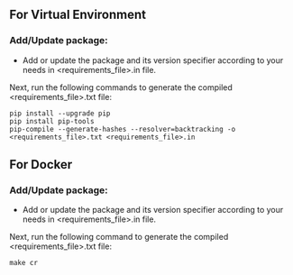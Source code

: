 ## For Virtual Environment

### Add/Update package:
- Add or update the package and its version specifier according to your needs in <requirements_file>.in file.

Next, run the following commands to generate the compiled <requirements_file>.txt file:
```
pip install --upgrade pip
pip install pip-tools
pip-compile --generate-hashes --resolver=backtracking -o <requirements_file>.txt <requirements_file>.in
```

## For Docker

### Add/Update package:
- Add or update the package and its version specifier according to your needs in <requirements_file>.in file.

Next, run the following command to generate the compiled <requirements_file>.txt file:
```
make cr
```